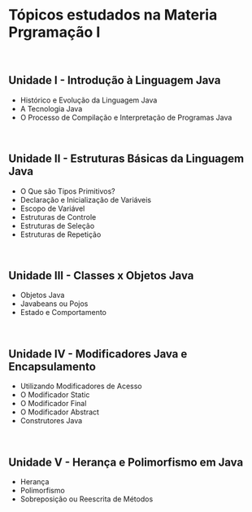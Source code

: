 # **Tópicos estudados na Materia Prgramação I**

&nbsp;

## **Unidade I - Introdução à Linguagem Java**
* Histórico e Evolução da Linguagem Java
* A Tecnologia Java
* O Processo de Compilação e Interpretação de Programas Java

&nbsp;

## **Unidade II - Estruturas Básicas da Linguagem Java**
* O Que são Tipos Primitivos?
* Declaração e Inicialização de Variáveis
* Escopo de Variável
* Estruturas de Controle
* Estruturas de Seleção
* Estruturas de Repetição

&nbsp;

## **Unidade III - Classes x Objetos Java**
* Objetos Java
* Javabeans ou Pojos
* Estado e Comportamento

&nbsp;

## **Unidade IV - Modificadores Java e Encapsulamento**
* Utilizando Modificadores de Acesso
* O Modificador Static
* O Modificador Final
* O Modificador Abstract
* Construtores Java

&nbsp;

## **Unidade V - Herança e Polimorfismo em Java**
* Herança
* Polimorfismo
* Sobreposição ou Reescrita de Métodos